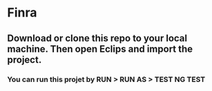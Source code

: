 # Finra

## Download or clone this repo to your local machine. Then open Eclips and import the project. 

### You can run this projet by RUN > RUN AS > TEST NG TEST
